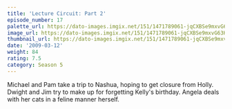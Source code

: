 ```yaml
---
title: 'Lecture Circuit: Part 2'
episode_number: 17
palette_url: https://dato-images.imgix.net/151/1471789061-jqCXBSe9mxvG63HhtyNODPpHTiU.jpg?ixlib=rb-1.1.0&ch=DPR%2CWidth&auto=enhance&palette=json
image_url: https://dato-images.imgix.net/151/1471789061-jqCXBSe9mxvG63HhtyNODPpHTiU.jpg?ixlib=rb-1.1.0&ch=DPR%2CWidth&auto=compress%2Cformat&w=500
thumbnail_url: https://dato-images.imgix.net/151/1471789061-jqCXBSe9mxvG63HhtyNODPpHTiU.jpg?ixlib=rb-1.1.0&ch=DPR%2CWidth&auto=enhance&w=500&h=280&fit=crop&fm=jpg
date: '2009-03-12'
weight: 84
rating: 7.5
category: Season 5
---
```


Michael and Pam take a trip to Nashua, hoping to get closure from Holly. Dwight and Jim try to make up for forgetting Kelly's birthday. Angela deals with her cats in a feline manner herself.